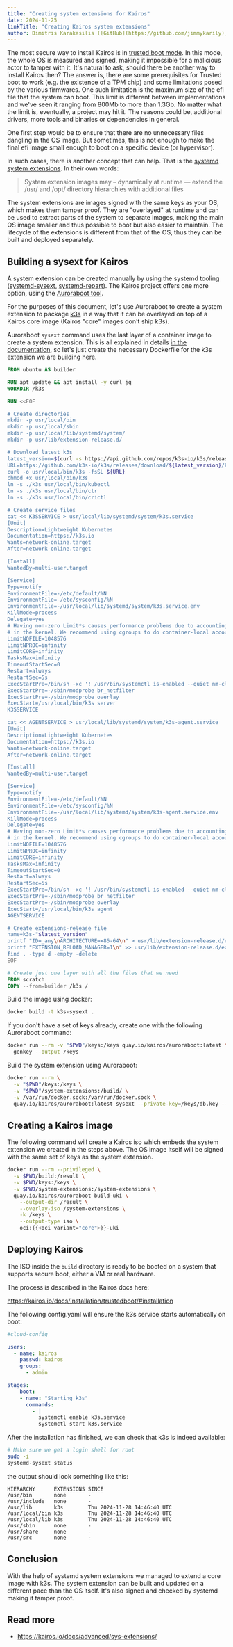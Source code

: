 ```yaml
---
title: "Creating system extensions for Kairos"
date: 2024-11-25
linkTitle: "Creating Kairos system extensions"
author: Dimitris Karakasilis ([GitHub](https://github.com/jimmykarily), [LinkedIn](https://www.linkedin.com/in/dkarakasilis/))
---
```


The most secure way to install Kairos is in [trusted boot mode](https://kairos.io/docs/installation/trustedboot/). In this mode, the whole OS is measured and signed, making it impossible for a malicious actor to tamper with it. It's natural to ask, should there be another way to install Kairos then? The answer is, there are some prerequisites for Trusted boot to work (e.g. the existence of a TPM chip) and some limitations posed by the various firmwares. One such limitation is the maximum size of the efi file that the system can boot. This limit is different between implementations and we've seen it ranging from 800Mb to more than 1.3Gb. No matter what the limit is, eventually, a project may hit it. The reasons could be, additional drivers, more tools and binaries or dependencies in general.

One first step would be to ensure that there are no unnecessary files dangling in the OS image. But sometimes, this is not enough to make the final efi image small enough to boot on a specific device (or hypervisor).

In such cases, there is another concept that can help. That is the [systemd system extensions](https://www.freedesktop.org/software/systemd/man/latest/systemd-sysext.html). In their own words:

> System extension images may – dynamically at runtime — extend the /usr/ and /opt/ directory hierarchies with additional files

The system extensions are images signed with the same keys as your OS, which makes them tamper proof. They are "overlayed" at runtime and can be used to extract parts of the system to separate images, making the main OS image smaller and thus possible to boot but also easier to maintain. The lifecycle of the extensions is different from that of the OS, thus they can be built and deployed separately.

## Building a sysext for Kairos

A system extension can be created manually by using the systemd tooling ([systemd-sysext](https://www.freedesktop.org/software/systemd/man/latest/systemd-sysext.html), [systemd-repart](https://www.freedesktop.org/software/systemd/man/latest/systemd-repart.html)). The Kairos project offers one more option, using the [Auroraboot tool](https://github.com/kairos-io/AuroraBoot).

For the purposes of this document, let's use Auroraboot to create a system extension to package [k3s](https://k3s.io/) in a way that it can be overlayed on top of a Kairos core image (Kairos "core" images don't ship k3s).

Auroraboot `sysext` command uses the last layer of a container image to create a system extension. This is all explained in details [in the documentation](https://kairos.io/docs/advanced/sys-extensions/), so let's just create the necessary Dockerfile for the k3s extension we are building here.

```Dockerfile
FROM ubuntu AS builder

RUN apt update && apt install -y curl jq
WORKDIR /k3s

RUN <<EOF

# Create directories
mkdir -p usr/local/bin
mkdir -p usr/local/sbin
mkdir -p usr/local/lib/systemd/system/
mkdir -p usr/lib/extension-release.d/

# Download latest k3s
latest_version=$(curl -s https://api.github.com/repos/k3s-io/k3s/releases/latest | jq -r '.tag_name')
URL=https://github.com/k3s-io/k3s/releases/download/${latest_version}/k3s
curl -o usr/local/bin/k3s -fsSL ${URL}
chmod +x usr/local/bin/k3s
ln -s ./k3s usr/local/bin/kubectl
ln -s ./k3s usr/local/bin/ctr
ln -s ./k3s usr/local/bin/crictl

# Create service files
cat << K3SSERVICE > usr/local/lib/systemd/system/k3s.service
[Unit]
Description=Lightweight Kubernetes
Documentation=https://k3s.io
Wants=network-online.target
After=network-online.target

[Install]
WantedBy=multi-user.target

[Service]
Type=notify
EnvironmentFile=-/etc/default/%N
EnvironmentFile=-/etc/sysconfig/%N
EnvironmentFile=-/usr/local/lib/systemd/system/k3s.service.env
KillMode=process
Delegate=yes
# Having non-zero Limit*s causes performance problems due to accounting overhead
# in the kernel. We recommend using cgroups to do container-local accounting.
LimitNOFILE=1048576
LimitNPROC=infinity
LimitCORE=infinity
TasksMax=infinity
TimeoutStartSec=0
Restart=always
RestartSec=5s
ExecStartPre=/bin/sh -xc '! /usr/bin/systemctl is-enabled --quiet nm-cloud-setup.service 2>/dev/null'
ExecStartPre=-/sbin/modprobe br_netfilter
ExecStartPre=-/sbin/modprobe overlay
ExecStart=/usr/local/bin/k3s server
K3SSERVICE

cat << AGENTSERVICE > usr/local/lib/systemd/system/k3s-agent.service
[Unit]
Description=Lightweight Kubernetes
Documentation=https://k3s.io
Wants=network-online.target
After=network-online.target

[Install]
WantedBy=multi-user.target

[Service]
Type=notify
EnvironmentFile=-/etc/default/%N
EnvironmentFile=-/etc/sysconfig/%N
EnvironmentFile=-/usr/local/lib/systemd/system/k3s-agent.service.env
KillMode=process
Delegate=yes
# Having non-zero Limit*s causes performance problems due to accounting overhead
# in the kernel. We recommend using cgroups to do container-local accounting.
LimitNOFILE=1048576
LimitNPROC=infinity
LimitCORE=infinity
TasksMax=infinity
TimeoutStartSec=0
Restart=always
RestartSec=5s
ExecStartPre=/bin/sh -xc '! /usr/bin/systemctl is-enabled --quiet nm-cloud-setup.service 2>/dev/null'
ExecStartPre=-/sbin/modprobe br_netfilter
ExecStartPre=-/sbin/modprobe overlay
ExecStart=/usr/local/bin/k3s agent
AGENTSERVICE

# Create extensions-release file
name=k3s-"$latest_version"
printf "ID=_any\nARCHITECTURE=x86-64\n" > usr/lib/extension-release.d/extension-release."${name}"
printf "EXTENSION_RELOAD_MANAGER=1\n" >> usr/lib/extension-release.d/extension-release."${name}"
find . -type d -empty -delete
EOF

# Create just one layer with all the files that we need
FROM scratch
COPY --from=builder /k3s /
```

Build the image using docker:

```bash
docker build -t k3s-sysext .
```

If you don't have a set of keys already,
create one with the following Auroraboot command:

```bash
docker run --rm -v "$PWD"/keys:/keys quay.io/kairos/auroraboot:latest \
  genkey --output /keys
```

Build the system extension using Auroraboot:

```bash
docker run --rm \
  -v "$PWD"/keys:/keys \
  -v "$PWD"/system-extensions:/build/ \
  -v /var/run/docker.sock:/var/run/docker.sock \
  quay.io/kairos/auroraboot:latest sysext --private-key=/keys/db.key --certificate=/keys/db.pem --output=/build k3s k3s-sysext
```

## Creating a Kairos image

The following command will create a Kairos iso which embeds the system extension
we created in the steps above. The OS image itself will be signed with the same
set of keys as the system extension.

```bash
docker run --rm --privileged \
  -v $PWD/build:/result \
  -v $PWD/keys:/keys \
  -v $PWD/system-extensions:/system-extensions \
  quay.io/kairos/auroraboot build-uki \
    --output-dir /result \
    --overlay-iso /system-extensions \
    -k /keys \
    --output-type iso \
    oci:{{<oci variant="core">}}-uki
```

## Deploying Kairos

The ISO inside the `build` directory is ready to be booted on a system that
supports secure boot, either a VM or real hardware.

The process is described in the Kairos docs here:

https://kairos.io/docs/installation/trustedboot/#installation

The following config.yaml will ensure the k3s service starts automatically on boot:

```yaml
#cloud-config

users:
  - name: kairos
    passwd: kairos
    groups:
      - admin

stages:
    boot:
    - name: "Starting k3s"
      commands:
        - |
          systemctl enable k3s.service
          systemctl start k3s.service
```

After the installation has finished, we can check that k3s is indeed available:

```bash
# Make sure we get a login shell for root
sudo -i
systemd-sysext status
```

the output should look something like this:

```
HIERARCHY      EXTENSIONS SINCE
/usr/bin       none       -
/usr/include   none       -
/usr/lib       k3s        Thu 2024-11-28 14:46:40 UTC
/usr/local/bin k3s        Thu 2024-11-28 14:46:40 UTC
/usr/local/lib k3s        Thu 2024-11-28 14:46:40 UTC
/usr/sbin      none       -
/usr/share     none       -
/usr/src       none       -
```

## Conclusion

With the help of systemd system extensions we managed to extend a core image with
k3s. The system extension can be built and updated on a different pace than the OS itself.
It's also signed and checked by systemd making it tamper proof.

## Read more

- https://kairos.io/docs/advanced/sys-extensions/
